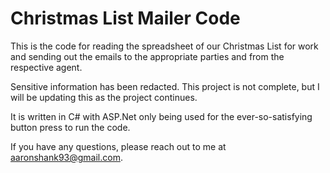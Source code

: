 # Christmas List Mailer Code

This is the code for reading the spreadsheet of our Christmas List for work and sending out the emails to the appropriate parties and from the respective agent.

Sensitive information has been redacted. This project is not complete, but I will be updating this as the project continues.

It is written in C# with ASP.Net only being used for the ever-so-satisfying button press to run the code.

If you have any questions, please reach out to me at aaronshank93@gmail.com.
